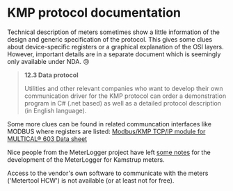 # KMP protocol documentation
<!--
SPDX-FileCopyrightText: 2023 Gert van Dijk <github@gertvandijk.nl>

SPDX-License-Identifier: CC0-1.0
-->

Technical description of meters sometimes show a little information of the design and
generic specification of the protocol.
This gives some clues about device-specific registers or a graphical explanation of the
OSI layers.
However, important details are in a separate document which is seemingly only available
under NDA. 😢

> **12.3 Data protocol**
>
> Utilities and other relevant companies who want to develop their own communication
> driver for the KMP protocol can order a demonstration program in C# (.net based) as
> well as a detailed protocol description (in English language).

Some more clues can be found in related communcation interfaces like MODBUS where
registers are listed:
[Modbus/KMP TCP/IP module for MULTICAL® 603 Data sheet][multical-hu-kmp-modbus-datasheet]

Nice people from the MeterLogger project have left [some notes][meterlogger-wiki-kmp]
for the development of the MeterLogger for Kamstrup meters.

Access to the vendor's own software to communicate with the meters ('Metertool HCW') is
not available (or at least not for free).

[multical-hu-kmp-modbus-datasheet]: https://www.multical.hu/upload/files/Modbus_KMP_TCP_IP.pdf
[meterlogger-wiki-kmp]: https://github.com/nabovarme/MeterLogger/wiki/Kamstrup-Protocol
